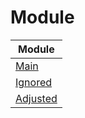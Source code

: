 

# Module

| Module |
| ------ |
| [Main](https://github.com/samwhelp/anduinos-iso-builder-remix-gnome-shell/blob/main/helper/docs/module/module-main.md) |
| [Ignored](https://github.com/samwhelp/anduinos-iso-builder-remix-gnome-shell/blob/main/helper/docs/module/module-ignored.md) |
| [Adjusted](https://github.com/samwhelp/anduinos-iso-builder-remix-gnome-shell/blob/main/helper/docs/module/module-adjusted.md) |
